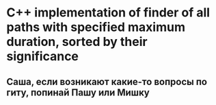 # C++ implementation of finder of all paths with specified maximum duration, sorted by their significance

## Саша, если возникают какие-то вопросы по гиту, попинай Пашу или Мишку
